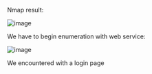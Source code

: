 Nmap result:

![image](https://github.com/user-attachments/assets/b02f402a-69b2-4e34-bc5f-7fdc14f5c163)

We have to begin enumeration with web service:

![image](https://github.com/user-attachments/assets/ca4d892f-a5f6-47e3-b74c-376930943318)

We encountered with a login page

